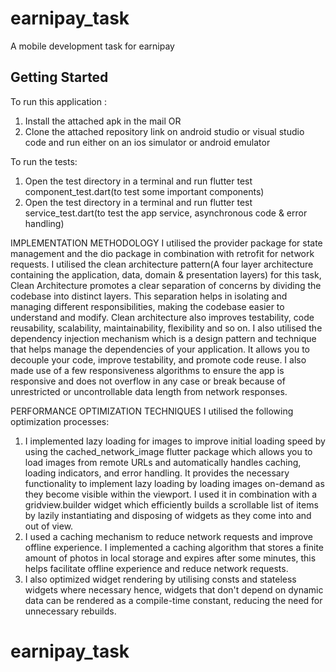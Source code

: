 # earnipay_task

A mobile development task for earnipay

## Getting Started

To run this application : 
1. Install the attached apk in the mail OR
2. Clone the attached repository link on android studio or visual studio code and run either on an ios simulator or android emulator

To run the tests:
1. Open the test directory in a terminal and run flutter test component_test.dart(to test some important components)
2. Open the test directory in a terminal and run flutter test service_test.dart(to test the app service, asynchronous code & error handling)

IMPLEMENTATION METHODOLOGY
I utilised the provider package for state management and the dio package in combination with retrofit for network requests.
I utilised the clean architecture pattern(A four layer architecture containing the application, data, domain & presentation layers) for this task,
Clean Architecture promotes a clear separation of concerns by dividing the codebase into distinct layers. This separation helps in isolating and managing different responsibilities, making the codebase easier to understand and modify. Clean architecture also improves testability, code reusability, scalability, maintainability, flexibility and so on.
I also utilised the dependency injection mechanism which is a design pattern and technique that helps manage the dependencies of your application. It allows you to decouple your code, improve testability, and promote code reuse.
I also made use of a few responsiveness algorithms to ensure the app is responsive and does not overflow in any case or break because of unrestricted or uncontrollable data length from network responses.

PERFORMANCE OPTIMIZATION TECHNIQUES
I utilised the following optimization processes:
1. I implemented lazy loading for images to improve initial loading speed by using the cached_network_image flutter package which allows you to load images from remote URLs and automatically handles caching, loading indicators, and error handling. It provides the necessary functionality to implement lazy loading by loading images on-demand as they become visible within the viewport. I used it in combination with a gridview.builder widget which efficiently builds a scrollable list of items by lazily instantiating and disposing of widgets as they come into and out of view.
2. I used a caching mechanism to reduce network requests and improve offline experience. I implemented a caching algorithm that stores a finite amount of photos in local storage and expires after some minutes, this helps facilitate offline experience and reduce network requests.
3. I also optimized widget rendering by utilising consts and stateless widgets where necessary hence, widgets that don't depend on dynamic data can be rendered as a compile-time constant, reducing the need for unnecessary rebuilds.

# earnipay_task
